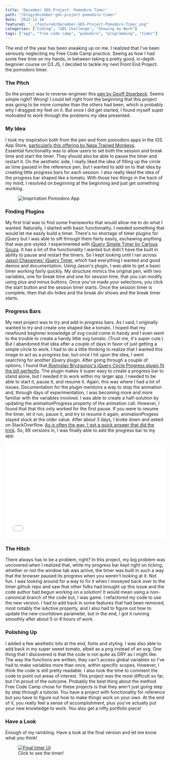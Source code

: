 ```yaml
---
title: 'December GDS Project: Pomodoro Timer'
path: "/blog/december-gds-project-pomodoro-timer"
date: '2015-12-16'
featured: "../featured/December-GDS-Project-Pomodoro-Timer.png"
categories: ["Coding", "GDS Challenge", "Showing my Work"]
tags: ["app", "free code camp", "pomodoro", "programming", "timer"]
---
```


The end of the year has been sneaking up on me. I realized that I've been seriously neglecting my Free Code Camp practice. Seeing as how I had some free time on my hands, in between taking a pretty good, in-depth beginner course on D3 JS, I decided to tackle my next Front End Project: the pomodoro timer.

### The Pitch

So the project was to reverse-engineer this [pen by Geoff Stoerbeck](http://codepen.io/GeoffStorbeck/full/RPbGxZ/). Seems simple right? Wrong! I could tell right from the beginning that this project was going to be more complex than the others had been, which is probably why I dragged my feet on it. But once I did get started, I found myself super motivated to work through the problems my idea presented.

### My Idea

I took my inspiration both from the pen and from pomodoro apps in the iOS App Store, [particularly this offering by Nasa Trained Monkeys](https://itunes.apple.com/us/app/pomodoro-timer-focus-on-your/id703145045?mt=8). Essential functionality was to allow users to set both the session and break time and start the timer. They should also be able to pause the timer and restart it. On the aesthetic side, I really liked the idea of filling up the circle as time passed in the reference pen, but I wanted to add on to that idea by creating little progress bars for each session. I also really liked the idea of the progress bar shaped like a tomato. With those two things in the back of my mind, I resolved on beginning at the beginning and just get something working.

<figure>
  <img
    sizes="(max-width: 405px) 100vw, 405px"
    srcset="http://res.cloudinary.com/dhdaswa6t/image/upload/f_auto,q_60,w_203/v1530396697/blog/pomodoro-timer-app.jpeg 203w,
            http://res.cloudinary.com/dhdaswa6t/image/upload/f_auto,q_60,w_405/v1530396697/blog/pomodoro-timer-app.jpeg 405w,
            http://res.cloudinary.com/dhdaswa6t/image/upload/f_auto,q_60,w_810/v1530396697/blog/pomodoro-timer-app.jpeg 810w,
            http://res.cloudinary.com/dhdaswa6t/image/upload/f_auto,q_60,w_1215/v1530396697/blog/pomodoro-timer-app.jpeg 1215w"
    src="http://res.cloudinary.com/dhdaswa6t/image/upload/f_auto,q_60,w_810/v1530396697/blog/pomodoro-timer-app.jpeg"
    alt="Inspriration Pomodoro App" />
</figure>

### Finding Plugins

My first trial was to find some frameworks that would allow me to do what I wanted. Naturally, I started with basic functionality. I needed something that would let me easily build a timer. There's no shortage of timer plugins for jQuery but I was able to sift through them fairly easily, eschewing anything that was pre-styled. I experimented with [jQuery Simple Timer by Carlous Souza](http://csouza.me/jQuery-Simple-Timer/). It has a lot of the functionality I wanted but didn't have the built in ability to pause and restart the timers. So I kept looking until I ran across [Jason Chavannes' jQuery Timer](http://jchavannes.com/jquery-timer/demo), which had everything I wanted and good demos and documentation. Using Jason's plugin, I was able to get a basic timer working fairly quickly. My structure mimics the original pen, with two variables, one for break time and one for session time, that you can modify using plus and minus buttons. Once you've made your selections, you click the start button and the session timer starts. Once the session timer is complete, then that div hides and the break div shows and the break timer starts.

### Progress Bars

My next project was to try and add in progress bars. As I said, I originally wanted to try and create one shaped like a tomato. I hoped that my newfound beginner knowledge of svg could come in handy and I even went to the trouble to create a handy little svg tomato. (Trust me, it's super cute.) But I abandoned that idea after a couple of days in favor of just getting a simple circle to work. I had to do a little thinking to realize that I wanted this image to act as a progress bar, but once I hit upon the idea, I went searching for another jQuery plugin. After going through a couple of options, I found that[ Rostyslav Bryzgunov's jQuery Circle Progress plugin fit the bill perfectly](https://github.com/kottenator). The plugin makes it super easy to create a progress bar to stand alone, but I needed it to work within my larger app. I needed to be able to start it, pause it, and resume it. Again, this was where I had a lot of issues. Documentation for the plugin mentions a way to stop the animation and, through days of experimentation, I was becoming more and more familiar with the variables involved. I was able to create a half-solution by updating the animationProgress property of the animation call. However, I found that that this only worked for the first pause. If you were to resume the timer, let it run, pause it, and try to resume it again, animationProgess stayed stuck at the older value. After about 3 days, I broke down and asked on StackOverflow. [As is often the way, I got a quick answer that did the trick](http://stackoverflow.com/questions/34271707/canvas-animation-progress). So, 89 versions in, I was finally able to add the progress bar to my app.

<iframe width="100%" height="300" src="//jsfiddle.net/anthkris/jeycb92x/116/embedded/" allowfullscreen="allowfullscreen" allowpaymentrequest frameborder="0"></iframe>

### The Hitch

There always has to be a problem, right? In this project, my big problem was uncovered when I realized that, while my progress bar kept right on ticking, whether or not the window tab was active, the timer was built in such a way that the browser paused its progress when you weren't looking at it. Not fun. I was looking around for a way to fix it when I moseyed back over to the timer github repo and saw that other folks had brought up this issue and the code author had begun working on a solution! It would mean using a non-canonical branch of the code but, I was game. I refactored my code to use the new version. I had to add back in some features that had been removed, most notably the isActive property, and I also had to figure out how to update the new countdown parameter, but in the end, I got it running smoothly after about 5 or 6 hours of work.

### Polishing Up

I added a few aesthetic bits at the end, fonts and styling. I was also able to add back in my super sweet tomato, albeit as a png instead of an svg. One thing that I discovered is that the code is not quite as DRY as I might like. The way the functions are written, they can't access global variables so I've had to make variables more than once, within specific scopes. However, I think the code is still pretty readable. I also took the time to comment the code to point out areas of interest. This project was the most difficult so far, but I'm proud of the outcome. Probably the best thing about the method Free Code Camp chose for these projects is that they aren't just going step by step through a tutorial. You have a project with functionality for reference but you have to figure out how to make things work on your own. At the end of it, you really feel a sense of accomplishment, plus you've actually put your new knowledge to work. You also get a nifty portfolio piece!

### Have a Look

Enough of my rambling. Have a look at the final version and let me know what you think!

<figure>
  <a href="http://codepen.io/anthkris/full/MaNZWQ/" target="blank">
    <img
      sizes="(max-width: 810px) 100vw, 810px"
      srcset="http://res.cloudinary.com/dhdaswa6t/image/upload/f_auto,q_60,w_203/v1530396697/blog/Screen-Shot-2015-12-16-at-9.02.05-AM.png 203w,
              http://res.cloudinary.com/dhdaswa6t/image/upload/f_auto,q_60,w_405/v1530396697/blog/Screen-Shot-2015-12-16-at-9.02.05-AM.png 405w,
              http://res.cloudinary.com/dhdaswa6t/image/upload/f_auto,q_60,w_810/v1530396697/blog/Screen-Shot-2015-12-16-at-9.02.05-AM.png 810w,
              http://res.cloudinary.com/dhdaswa6t/image/upload/f_auto,q_60,w_1215/v1530396697/blog/Screen-Shot-2015-12-16-at-9.02.05-AM.png 1215w"
      src="http://res.cloudinary.com/dhdaswa6t/image/upload/f_auto,q_60,w_810/v1530396697/blog/Screen-Shot-2015-12-16-at-9.02.05-AM.png"
      alt="Final timer UI" />
  </a>
  <figcaption>Click to see the timer!</figcaption>
</figure>
